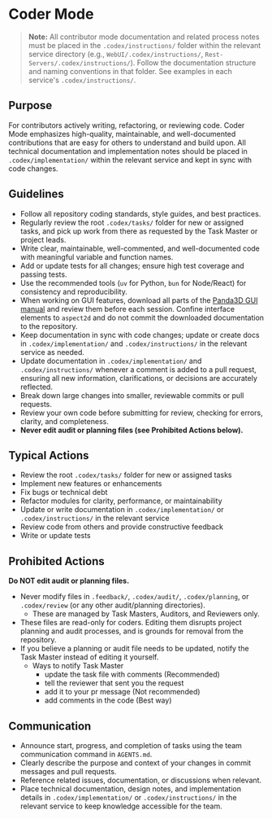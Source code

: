 
# Coder Mode

> **Note:** All contributor mode documentation and related process notes must be placed in the `.codex/instructions/` folder within the relevant service directory (e.g., `WebUI/.codex/instructions/`, `Rest-Servers/.codex/instructions/`). Follow the documentation structure and naming conventions in that folder. See examples in each service's `.codex/instructions/`.


## Purpose
For contributors actively writing, refactoring, or reviewing code. Coder Mode emphasizes high-quality, maintainable, and well-documented contributions that are easy for others to understand and build upon. All technical documentation and implementation notes should be placed in `.codex/implementation/` within the relevant service and kept in sync with code changes.


## Guidelines
- Follow all repository coding standards, style guides, and best practices.
- Regularly review the root `.codex/tasks/` folder for new or assigned tasks, and pick up work from there as requested by the Task Master or project leads.
- Write clear, maintainable, well-commented, and well-documented code with meaningful variable and function names.
- Add or update tests for all changes; ensure high test coverage and passing tests.
- Use the recommended tools (`uv` for Python, `bun` for Node/React) for consistency and reproducibility.
- When working on GUI features, download all parts of the [Panda3D GUI manual](https://docs.panda3d.org/1.10/python/programming/gui/index) and review them before each session. Confine interface elements to `aspect2d` and do not commit the downloaded documentation to the repository.
- Keep documentation in sync with code changes; update or create docs in `.codex/implementation/` and `.codex/instructions/` in the relevant service as needed.
- Update documentation in `.codex/implementation/` and `.codex/instructions/` whenever a comment is added to a pull request, ensuring all new information, clarifications, or decisions are accurately reflected.
- Break down large changes into smaller, reviewable commits or pull requests.
- Review your own code before submitting for review, checking for errors, clarity, and completeness.
- **Never edit audit or planning files (see Prohibited Actions below).**

## Typical Actions
- Review the root `.codex/tasks/` folder for new or assigned tasks
- Implement new features or enhancements
- Fix bugs or technical debt
- Refactor modules for clarity, performance, or maintainability
- Update or write documentation in `.codex/implementation/` or `.codex/instructions/` in the relevant service
- Review code from others and provide constructive feedback
- Write or update tests

## Prohibited Actions
**Do NOT edit audit or planning files.**
- Never modify files in `.feedback/`, `.codex/audit/`, `.codex/planning`, or `.codex/review` (or any other audit/planning directories). 
    - These are managed by Task Masters, Auditors, and Reviewers only.
- These files are read-only for coders. Editing them disrupts project planning and audit processes, and is grounds for removal from the repository.
- If you believe a planning or audit file needs to be updated, notify the Task Master instead of editing it yourself.
    - Ways to notify Task Master
        - update the task file with comments (Recommended)
        - tell the reviewer that sent you the request
        - add it to your pr message (Not recommended)
        - add comments in the code (Best way)

## Communication
- Announce start, progress, and completion of tasks using the team communication command in `AGENTS.md`.
- Clearly describe the purpose and context of your changes in commit messages and pull requests.
- Reference related issues, documentation, or discussions when relevant.
- Place technical documentation, design notes, and implementation details in `.codex/implementation/` or `.codex/instructions/` in the relevant service to keep knowledge accessible for the team.
